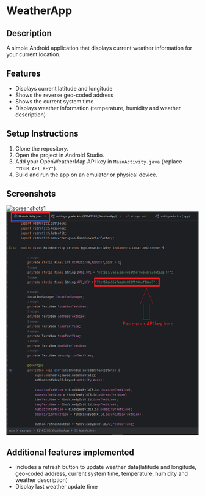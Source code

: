 # WeatherApp

## Description
A simple Android application that displays current weather information for your current location.

## Features
- Displays current latitude and longitude
- Shows the reverse geo-coded address
- Shows the current system time
- Displays weather information (temperature, humidity and weather description)

## Setup Instructions
1. Clone the repository.
2. Open the project in Android Studio.
3. Add your OpenWeatherMap API key in `MainActivity.java` (replace `"YOUR_API_KEY"`).
4. Build and run the app on an emulator or physical device.

## Screenshots
![screenshots1](https://github.com/kavindurs8/E2145285_WeatherApp/assets/170858581/1df860f4-8c69-4585-bfc2-94063c7a7e7f)
![screenshots1](https://github.com/kavindurs8/E2145285_WeatherApp/blob/main/screenshots/screenshots2.PNG)


## Additional features implemented
- Includes a refresh button to update weather data(latitude and longitude, geo-coded address, current system time, temperature, humidity and weather description)
- Display last weather update time

